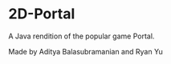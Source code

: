 # 2D-Portal

A Java rendition of the popular game Portal.

Made by Aditya Balasubramanian and Ryan Yu
